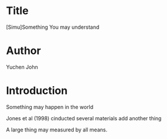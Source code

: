 # Title
[Simu]Something You may understand

# Author
Yuchen
John

# Introduction
Something may happen in the world

Jones et al (1998) cinducted several materials
add another thing

A large thing may measured by all means.
